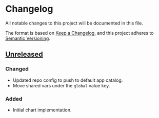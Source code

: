 # Changelog

All notable changes to this project will be documented in this file.

The format is based on [Keep a Changelog](https://keepachangelog.com/en/1.0.0/),
and this project adheres to [Semantic Versioning](https://semver.org/spec/v2.0.0.html).

## [Unreleased]

### Changed

- Updated repo config to push to default app catalog.
- Move shared vars under the `global` value key.

### Added

- Initial chart implementation.

[Unreleased]: https://github.com/giantswarm/cloud-provider-cloud-director-app/tree/main
